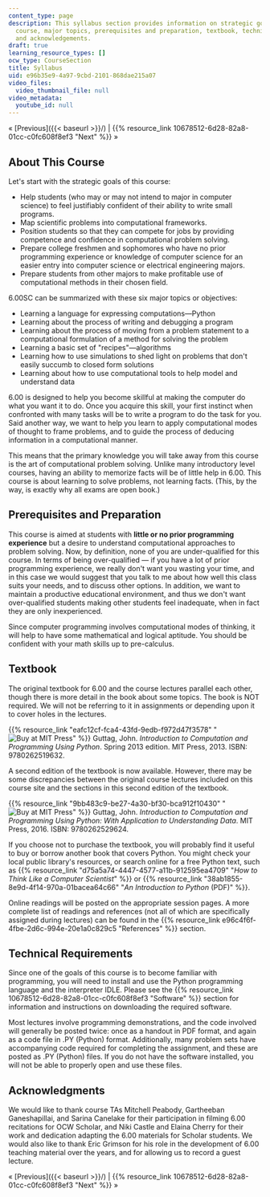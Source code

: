```yaml
---
content_type: page
description: This syllabus section provides information on strategic goals for the
  course, major topics, prerequisites and preparation, textbook, technical requirements,
  and acknowledgements.
draft: true
learning_resource_types: []
ocw_type: CourseSection
title: Syllabus
uid: e96b35e9-4a97-9cbd-2101-868dae215a07
video_files:
  video_thumbnail_file: null
video_metadata:
  youtube_id: null
---
```

« [Previous]({{< baseurl >}}/) | {{% resource_link 10678512-6d28-82a8-01cc-c0fc608f8ef3 "Next" %}} »

About This Course
-----------------

Let's start with the strategic goals of this course:

*   Help students (who may or may not intend to major in computer science) to feel justifiably confident of their ability to write small programs.
*   Map scientific problems into computational frameworks.
*   Position students so that they can compete for jobs by providing competence and confidence in computational problem solving.
*   Prepare college freshmen and sophomores who have no prior programming experience or knowledge of computer science for an easier entry into computer science or electrical engineering majors.
*   Prepare students from other majors to make profitable use of computational methods in their chosen field.

6.00SC can be summarized with these six major topics or objectives:

*   Learning a language for expressing computations—Python
*   Learning about the process of writing and debugging a program
*   Learning about the process of moving from a problem statement to a computational formulation of a method for solving the problem
*   Learning a basic set of "recipes"—algorithms
*   Learning how to use simulations to shed light on problems that don't easily succumb to closed form solutions
*   Learning about how to use computational tools to help model and understand data

6.00 is designed to help you become skillful at making the computer do what you want it to do. Once you acquire this skill, your first instinct when confronted with many tasks will be to write a program to do the task for you. Said another way, we want to help you learn to apply computational modes of thought to frame problems, and to guide the process of deducing information in a computational manner.

This means that the primary knowledge you will take away from this course is the art of computational problem solving. Unlike many introductory level courses, having an ability to memorize facts will be of little help in 6.00. This course is about learning to solve problems, not learning facts. (This, by the way, is exactly why all exams are open book.)

Prerequisites and Preparation
-----------------------------

This course is aimed at students with **little or no prior programming experience** but a desire to understand computational approaches to problem solving. Now, by definition, none of you are under-qualified for this course. In terms of being over-qualified — if you have a lot of prior programming experience, we really don't want you wasting your time, and in this case we would suggest that you talk to me about how well this class suits your needs, and to discuss other options. In addition, we want to maintain a productive educational environment, and thus we don't want over-qualified students making other students feel inadequate, when in fact they are only inexperienced.

Since computer programming involves computational modes of thinking, it will help to have some mathematical and logical aptitude. You should be confident with your math skills up to pre-calculus.

Textbook
--------

The original textbook for 6.00 and the course lectures parallel each other, though there is more detail in the book about some topics. The book is NOT required. We will not be referring to it in assignments or depending upon it to cover holes in the lectures.

{{% resource_link "eafc12cf-fca4-43fd-9edb-f972d47f3578" "![Buy at MIT Press](/images/mp_logo.gif)" %}} Guttag, John. _Introduction to Computation and Programming Using Python_. Spring 2013 edition. MIT Press, 2013. ISBN: 9780262519632.

A second edition of the textbook is now available. However, there may be some discrepancies between the original course lectures included on this course site and the sections in this second edition of the textbook.

{{% resource_link "9bb483c9-be27-4a30-bf30-bca912f10430" "![Buy at MIT Press](/images/mp_logo.gif)" %}} Guttag, John. _Introduction to Computation and Programming Using Python: With Application to Understanding Data_. MIT Press, 2016. ISBN: 9780262529624.

If you choose not to purchase the textbook, you will probably find it useful to buy or borrow another book that covers Python. You might check your local public library's resources, or search online for a free Python text, such as {{% resource_link "d75a5a74-4447-4577-a11b-912595ea4709" "_How to Think Like a Computer Scientist_" %}} or {{% resource_link "38ab1855-8e9d-4f14-970a-01bacea64c66" "_An Introduction to Python_ (PDF)" %}}.

Online readings will be posted on the appropriate session pages. A more complete list of readings and references (not all of which are specifically assigned during lectures) can be found in the {{% resource_link e96c4f6f-4fbe-2d6c-994e-20e1a0c829c5 "References" %}} section.

Technical Requirements
----------------------

Since one of the goals of this course is to become familiar with programming, you will need to install and use the Python programming language and the interpreter IDLE. Please see the {{% resource_link 10678512-6d28-82a8-01cc-c0fc608f8ef3 "Software" %}} section for information and instructions on downloading the required software.

Most lectures involve programming demonstrations, and the code involved will generally be posted twice: once as a handout in PDF format, and again as a code file in .PY (Python) format. Additionally, many problem sets have accompanying code required for completing the assignment, and these are posted as .PY (Python) files. If you do not have the software installed, you will not be able to properly open and use these files.

Acknowledgments
---------------

We would like to thank course TAs Mitchell Peabody, Gartheeban Ganeshapillai, and Sarina Canelake for their participation in filming 6.00 recitations for OCW Scholar, and Niki Castle and Elaina Cherry for their work and dedication adapting the 6.00 materials for Scholar students. We would also like to thank Eric Grimson for his role in the development of 6.00 teaching material over the years, and for allowing us to record a guest lecture.

« [Previous]({{< baseurl >}}/) | {{% resource_link 10678512-6d28-82a8-01cc-c0fc608f8ef3 "Next" %}} »